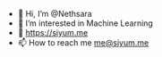 - 👋 Hi, I’m @Nethsara
- 👀 I’m interested in Machine Learning
- 🧭 https://siyum.me
- 📫 How to reach me me@siyum.me

<!---
Nethsara/Nethsara is a ✨ special ✨ repository because its `README.md` (this file) appears on your GitHub profile.
You can click the Preview link to take a look at your changes.
--->
